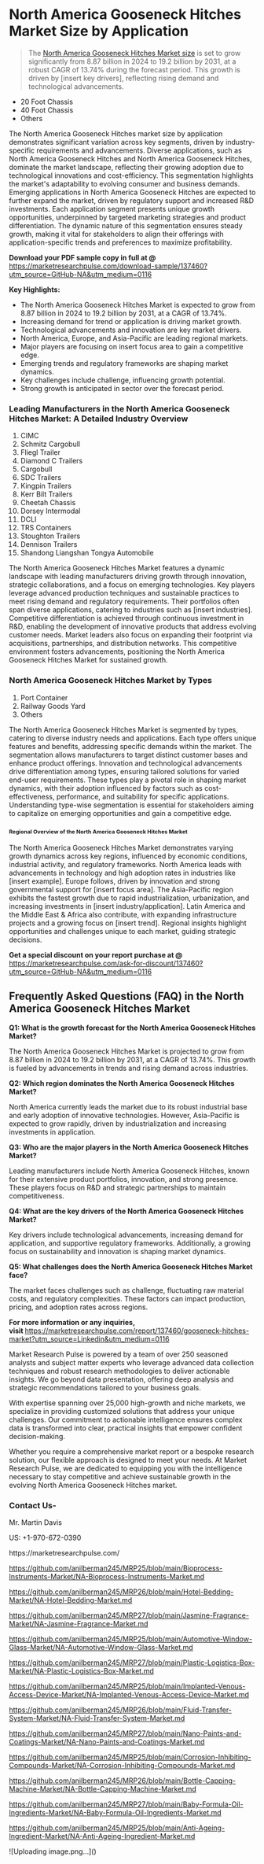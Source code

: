 <h1>North America Gooseneck Hitches Market&nbsp;Size by Application</h1><blockquote><p>The <a href="https://marketresearchpulse.com/download-sample/137460?utm_source=GitHub-NA&amp;utm_medium=0116">North America Gooseneck Hitches Market size</a> is set to grow significantly from 8.87 billion in 2024 to 19.2 billion by 2031, at a robust CAGR of 13.74% during the forecast period. This growth is driven by [insert key drivers], reflecting rising demand and technological advancements.</p></blockquote><ul><li>20 Foot Chassis<li> 40 Foot Chassis<li> Others</li></ul><p>The North America Gooseneck Hitches market size by application demonstrates significant variation across key segments, driven by industry-specific requirements and advancements. Diverse applications, such as North America Gooseneck Hitches and North America Gooseneck Hitches, dominate the market landscape, reflecting their growing adoption due to technological innovations and cost-efficiency. This segmentation highlights the market's adaptability to evolving consumer and business demands. Emerging applications in North America Gooseneck Hitches are expected to further expand the market, driven by regulatory support and increased R&D investments. Each application segment presents unique growth opportunities, underpinned by targeted marketing strategies and product differentiation. The dynamic nature of this segmentation ensures steady growth, making it vital for stakeholders to align their offerings with application-specific trends and preferences to maximize profitability.</p><p><strong>Download your PDF sample copy in full at @ </strong><a href="https://marketresearchpulse.com/download-sample/137460?utm_source=GitHub-NA&amp;utm_medium=0116">https://marketresearchpulse.com/download-sample/137460?utm_source=GitHub-NA&amp;utm_medium=0116</a></p><p><strong>Key Highlights: </strong></p><ul><li>The North America Gooseneck Hitches Market is expected to grow from 8.87 billion in 2024 to 19.2 billion by 2031, at a CAGR of 13.74%.</li><li>Increasing demand for trend or application is driving market growth.</li><li>Technological advancements and innovation are key market drivers.</li><li>North America, Europe, and Asia-Pacific are leading regional markets.</li><li>Major players are focusing on insert focus area to gain a competitive edge.</li><li>Emerging trends and regulatory frameworks are shaping market dynamics.</li><li>Key challenges include challenge, influencing growth potential.</li><li>Strong growth is anticipated in sector over the forecast period.</li></ul><h3>Leading Manufacturers in the North America Gooseneck Hitches Market: A Detailed Industry Overview</h3><ol><li>CIMC</li><li>Schmitz Cargobull</li><li>Fliegl Trailer</li><li>Diamond C Trailers</li><li>Cargobull</li><li>SDC Trailers</li><li>Kingpin Trailers</li><li>Kerr Bilt Trailers</li><li>Cheetah Chassis</li><li>Dorsey Intermodal</li><li>DCLI</li><li>TRS Containers</li><li>Stoughton Trailers</li><li>Dennison Trailers</li><li>Shandong Liangshan Tongya Automobile</li></ol><div class="flex max-w-full flex-col flex-grow"><div class="min-h-8 text-message flex w-full flex-col items-end gap-2 whitespace-normal break-words [.text-message+&amp;]:mt-5" dir="auto" data-message-author-role="assistant" data-message-id="fd8432e4-4910-450d-b182-61b7bfb0a01f" data-message-model-slug="gpt-4o"><div class="flex w-full flex-col gap-1 empty:hidden first:pt-[3px]"><div class="markdown prose w-full break-words dark:prose-invert light"><p>The North America Gooseneck Hitches Market features a dynamic landscape with leading manufacturers driving growth through innovation, strategic collaborations, and a focus on emerging technologies. Key players leverage advanced production techniques and sustainable practices to meet rising demand and regulatory requirements. Their portfolios often span diverse applications, catering to industries such as [insert industries]. Competitive differentiation is achieved through continuous investment in R&amp;D, enabling the development of innovative products that address evolving customer needs. Market leaders also focus on expanding their footprint via acquisitions, partnerships, and distribution networks. This competitive environment fosters advancements, positioning the North America Gooseneck Hitches Market for sustained growth.</p></div></div></div></div><h3>North America Gooseneck Hitches Market by Types</h3><ol><li>Port Container<li> Railway Goods Yard<li> Others</li></ol><div class="flex max-w-full flex-col flex-grow"><div class="min-h-8 text-message flex w-full flex-col items-end gap-2 whitespace-normal break-words [.text-message+&amp;]:mt-5" dir="auto" data-message-author-role="assistant" data-message-id="084470be-0bb7-4664-bddf-5156b4f41249" data-message-model-slug="gpt-4o-mini"><div class="flex w-full flex-col gap-1 empty:hidden first:pt-[3px]"><div class="markdown prose w-full break-words dark:prose-invert light"><p>The North America Gooseneck Hitches Market is segmented by types, catering to diverse industry needs and applications. Each type offers unique features and benefits, addressing specific demands within the market. The segmentation allows manufacturers to target distinct customer bases and enhance product offerings. Innovation and technological advancements drive differentiation among types, ensuring tailored solutions for varied end-user requirements. These types play a pivotal role in shaping market dynamics, with their adoption influenced by factors such as cost-effectiveness, performance, and suitability for specific applications. Understanding type-wise segmentation is essential for stakeholders aiming to capitalize on emerging opportunities and gain a competitive edge.</p></div></div></div></div><h3><span style="font-size: 11px;">Regional Overview of the North America Gooseneck Hitches Market</span></h3><div class="flex max-w-full flex-col flex-grow"><div class="min-h-8 text-message flex w-full flex-col items-end gap-2 whitespace-normal break-words [.text-message+&amp;]:mt-5" dir="auto" data-message-author-role="assistant" data-message-id="e9038762-ce64-4e30-91c9-9bd413514231" data-message-model-slug="gpt-4o-mini"><div class="flex w-full flex-col gap-1 empty:hidden first:pt-[3px]"><div class="markdown prose w-full break-words dark:prose-invert light"><p>The North America Gooseneck Hitches Market demonstrates varying growth dynamics across key regions, influenced by economic conditions, industrial activity, and regulatory frameworks. North America leads with advancements in technology and high adoption rates in industries like [insert example]. Europe follows, driven by innovation and strong governmental support for [insert focus area]. The Asia-Pacific region exhibits the fastest growth due to rapid industrialization, urbanization, and increasing investments in [insert industry/application]. Latin America and the Middle East &amp; Africa also contribute, with expanding infrastructure projects and a growing focus on [insert trend]. Regional insights highlight opportunities and challenges unique to each market, guiding strategic decisions.</p></div></div></div></div><p><strong>Get a special discount on your report purchase at @ </strong><a href="https://marketresearchpulse.com/ask-for-discount/137460?utm_source=GitHub-NA&amp;utm_medium=0116">https://marketresearchpulse.com/ask-for-discount/137460?utm_source=GitHub-NA&amp;utm_medium=0116</a></p><h2>Frequently Asked Questions (FAQ) in the North America Gooseneck Hitches Market</h2><p><strong>Q1: What is the growth forecast for the North America Gooseneck Hitches Market?</strong></p><p>The North America Gooseneck Hitches Market is projected to grow from 8.87 billion in 2024 to 19.2 billion by 2031, at a CAGR of 13.74%. This growth is fueled by advancements in trends and rising demand across industries.</p><p><strong>Q2: Which region dominates the North America Gooseneck Hitches Market?</strong></p><p>North America currently leads the market due to its robust industrial base and early adoption of innovative technologies. However, Asia-Pacific is expected to grow rapidly, driven by industrialization and increasing investments in application.</p><p><strong>Q3: Who are the major players in the North America Gooseneck Hitches Market?</strong></p><p>Leading manufacturers include North America Gooseneck Hitches, known for their extensive product portfolios, innovation, and strong presence. These players focus on R&amp;D and strategic partnerships to maintain competitiveness.</p><p><strong>Q4: What are the key drivers of the North America Gooseneck Hitches Market?</strong></p><p>Key drivers include technological advancements, increasing demand for application, and supportive regulatory frameworks. Additionally, a growing focus on sustainability and innovation is shaping market dynamics.</p><p><strong>Q5: What challenges does the North America Gooseneck Hitches Market face?</strong></p><p>The market faces challenges such as challenge, fluctuating raw material costs, and regulatory complexities. These factors can impact production, pricing, and adoption rates across regions.</p><p><strong>For more information or any inquiries, visit&nbsp;</strong><a href="https://marketresearchpulse.com/report/137460/gooseneck-hitches-market?utm_source=Linkedin&utm_medium=0116">https://marketresearchpulse.com/report/137460/gooseneck-hitches-market?utm_source=Linkedin&utm_medium=0116</a></p><p>Market Research Pulse is powered by a team of over 250 seasoned analysts and subject matter experts who leverage advanced data collection techniques and robust research methodologies to deliver actionable insights. We go beyond data presentation, offering deep analysis and strategic recommendations tailored to your business goals.</p><p>With expertise spanning over 25,000 high-growth and niche markets, we specialize in providing customized solutions that address your unique challenges. Our commitment to actionable intelligence ensures complex data is transformed into clear, practical insights that empower confident decision-making.</p><p>Whether you require a comprehensive market report or a bespoke research solution, our flexible approach is designed to meet your needs. At Market Research Pulse, we are dedicated to equipping you with the intelligence necessary to stay competitive and achieve sustainable growth in the evolving North America Gooseneck Hitches market.</p><h3><strong>Contact Us-</strong></h3><p>Mr. Martin Davis</p><p>US: +1-970-672-0390</p><p>https://marketresearchpulse.com/</p><p><a href="https://github.com/anilberman245/MRP25/blob/main/Bioprocess-Instruments-Market/NA-Bioprocess-Instruments-Market.md">https://github.com/anilberman245/MRP25/blob/main/Bioprocess-Instruments-Market/NA-Bioprocess-Instruments-Market.md</a></p><p><a href="https://github.com/anilberman245/MRP26/blob/main/Hotel-Bedding-Market/NA-Hotel-Bedding-Market.md">https://github.com/anilberman245/MRP26/blob/main/Hotel-Bedding-Market/NA-Hotel-Bedding-Market.md</a></p><p><a href="https://github.com/anilberman245/MRP27/blob/main/Jasmine-Fragrance-Market/NA-Jasmine-Fragrance-Market.md">https://github.com/anilberman245/MRP27/blob/main/Jasmine-Fragrance-Market/NA-Jasmine-Fragrance-Market.md</a></p><p><a href="https://github.com/anilberman245/MRP25/blob/main/Automotive-Window-Glass-Market/NA-Automotive-Window-Glass-Market.md">https://github.com/anilberman245/MRP25/blob/main/Automotive-Window-Glass-Market/NA-Automotive-Window-Glass-Market.md</a></p><p><a href="https://github.com/anilberman245/MRP27/blob/main/Plastic-Logistics-Box-Market/NA-Plastic-Logistics-Box-Market.md">https://github.com/anilberman245/MRP27/blob/main/Plastic-Logistics-Box-Market/NA-Plastic-Logistics-Box-Market.md</a></p><p><a href="https://github.com/anilberman245/MRP25/blob/main/Implanted-Venous-Access-Device-Market/NA-Implanted-Venous-Access-Device-Market.md">https://github.com/anilberman245/MRP25/blob/main/Implanted-Venous-Access-Device-Market/NA-Implanted-Venous-Access-Device-Market.md</a></p><p><a href="https://github.com/anilberman245/MRP26/blob/main/Fluid-Transfer-System-Market/NA-Fluid-Transfer-System-Market.md">https://github.com/anilberman245/MRP26/blob/main/Fluid-Transfer-System-Market/NA-Fluid-Transfer-System-Market.md</a></p><p><a href="https://github.com/anilberman245/MRP27/blob/main/Nano-Paints-and-Coatings-Market/NA-Nano-Paints-and-Coatings-Market.md">https://github.com/anilberman245/MRP27/blob/main/Nano-Paints-and-Coatings-Market/NA-Nano-Paints-and-Coatings-Market.md</a></p><p><a href="https://github.com/anilberman245/MRP25/blob/main/Corrosion-Inhibiting-Compounds-Market/NA-Corrosion-Inhibiting-Compounds-Market.md">https://github.com/anilberman245/MRP25/blob/main/Corrosion-Inhibiting-Compounds-Market/NA-Corrosion-Inhibiting-Compounds-Market.md</a></p><p><a href="https://github.com/anilberman245/MRP26/blob/main/Bottle-Capping-Machine-Market/NA-Bottle-Capping-Machine-Market.md">https://github.com/anilberman245/MRP26/blob/main/Bottle-Capping-Machine-Market/NA-Bottle-Capping-Machine-Market.md</a></p><p><a href="https://github.com/anilberman245/MRP27/blob/main/Baby-Formula-Oil-Ingredients-Market/NA-Baby-Formula-Oil-Ingredients-Market.md">https://github.com/anilberman245/MRP27/blob/main/Baby-Formula-Oil-Ingredients-Market/NA-Baby-Formula-Oil-Ingredients-Market.md</a></p><p><a href="https://github.com/anilberman245/MRP25/blob/main/Anti-Ageing-Ingredient-Market/NA-Anti-Ageing-Ingredient-Market.md">https://github.com/anilberman245/MRP25/blob/main/Anti-Ageing-Ingredient-Market/NA-Anti-Ageing-Ingredient-Market.md</a></p>
![Uploading image.png…]()
